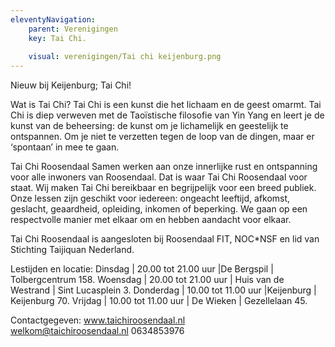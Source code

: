 ```yaml
---
eleventyNavigation:
    parent: Verenigingen
    key: Tai Chi.
    
    visual: verenigingen/Tai chi keijenburg.png 
---
```


Nieuw bij Keijenburg; Tai Chi!

Wat is Tai Chi?
Tai Chi is een kunst die het lichaam en de geest omarmt. Tai Chi is diep verweven met de Taoïstische filosofie van Yin Yang en leert je de kunst van de beheersing:
de kunst om je lichamelijk en geestelijk te ontspannen. Om je niet te verzetten tegen de loop van de dingen, maar er ‘spontaan’ in mee te gaan.

Tai Chi Roosendaal
Samen werken aan onze innerlijke rust en ontspanning voor alle inwoners van Roosendaal. Dat is waar Tai Chi Roosendaal voor staat. Wij maken Tai Chi bereikbaar 
en begrijpelijk voor een breed publiek. Onze lessen zijn geschikt voor iedereen: ongeacht leeftijd, afkomst, geslacht, geaardheid, opleiding, inkomen of beperking.
We gaan op een respectvolle manier met elkaar om en hebben aandacht voor elkaar.

Tai Chi Roosendaal is aangesloten bij Roosendaal FIT,  NOC*NSF en lid van Stichting Taijiquan Nederland.

Lestijden en locatie:
Dinsdag | 20.00 tot 21.00 uur |De Bergspil | Tolbergcentrum 158.
Woensdag | 20.00 tot 21.00 uur | Huis van de Westrand | Sint Lucasplein 3.
Donderdag | 10.00 tot 11.00 uur |Keijenburg | Keijenburg 70.
Vrijdag | 10.00 tot 11.00 uur | De Wieken | Gezellelaan 45.

Contactgegeven:
www.taichiroosendaal.nl    
welkom@taichiroosendaal.nl
0634853976

